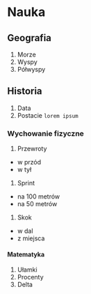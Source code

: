 # Nauka
## Geografia
1. Morze
1. Wyspy
1. Półwyspy
## Historia
1. Data
1. Postacie
```lorem ipsum```
### Wychowanie fizyczne
1. Przewroty
- w przód 
- w tył
1. Sprint
- na 100 metrów
- na 50 metrów
1. Skok
- w dal
- z miejsca 
#### Matematyka
1. Ułamki
1. Procenty
1. Delta
